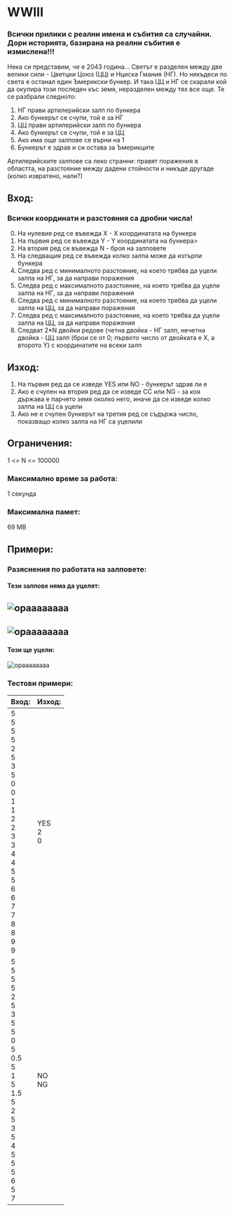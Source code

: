 # WWIII

### Всички прилики с реални имена и събития са случайни. Дори историята, базирана на реални събития е измислена!!!

Нека си представим, че е 2043 година...
Светът е разделен между две велики сили - Цветцки Цоюз (ЦЦ) и Нциска Гмания (НГ).
Но някъдеси по света е останал един Ъмерикски бункер. И така ЦЦ и НГ се скарали кой да окупира този последен къс земя, неразделен между тях все още.
Те се разбрали следното:
1. НГ прави артилерийски залп по бункера
2. Ако бункерът се счупи, той е за НГ
3. ЦЦ прави артилерийски залп по бункера
4. Ако бункерът се счупи, той е за ЦЦ
5. Ако има още залпове се върни на 1
6. Бункерът е здрав и си остава за Ъмерикците

Артилерийските залпове са леко странни: правят поражения в областта, на разстояние между дадени стойности и никъде другаде (колко извратено, нали?)


## Вход:
### Всички координати и разстояния са дробни числа!
0. На нулевия ред се въвежда X - X координатата на бункера
1. На първия ред се въвежда Y - Y координатата на бункера>
2. На втория ред се въвежда N - броя на залповете 
3. На следващия ред се въвежда колко залпа може да изтърпи бункера 
4. Следва ред с минималното разстояние, на което трябва да уцели залпа на НГ, за да направи поражения 
5. Следва ред с максималното разстояние, на което трябва да уцели залпа на НГ, за да направи поражения
6. Следва ред с минималното разстояние, на което трябва да уцели залпа на ЦЦ, за да направи поражения 
7. Следва ред с максималното разстояние, на което трябва да уцели залпа на ЦЦ, за да направи поражения 
8. Следват 2*N двойки редове (четна двойка - НГ залп, нечетна двойка - ЦЦ залп (брои се от 0; първото число от двойката е X, а второто Y) с координатите на всеки залп

## Изход:
1. На първия ред да се изведе YES или NO - бункерът здрав ли е 
2. Ако е счупен на втория ред да се изведе CC или NG - за коя държава е парчето земя околко него, иначе да се изведе колко залпа на ЦЦ са уцели 
3. Ако не е счупен бункерът на третия ред се съдържа число, показващо колко залпа на НГ са уцелили

## Ограничения:
1 <= N <= 100000

### Максимално време за работа:
1 секунда

### Максимална памет:
69 MB

## Примери:
### Разяснения по работата на залповете:
#### Тези залпове няма да уцелят:
![opaaaaaaaa](http://typerys.tk:8080/Screenshot%20from%202017-06-09%2019-10-20.png)
---
![opaaaaaaaa](http://typerys.tk:8080/Screenshot%20from%202017-06-09%2019-07-37.png)
---
#### Този ще уцели:
![opaaaaaaaa](http://typerys.tk:8080/Screenshot%20from%202017-06-09%2018-58-28.png)

### Тестови примери:
| Вход:                                                                                            | Изход: |
| ------------------------------------------------------------------------------------------------ | ------ |
| 5<br>5<br>5<br>5<br>2<br>5<br>3<br>5<br>0<br>0<br>1<br>1<br>2<br>2<br>3 <br>3<br>4<br>4<br>5<br>5<br>6<br>6<br>7<br>7<br>8<br>8<br>9<br>9 | YES<br>2<br>0 |
| 5<br>5<br>5<br>5<br>2<br>5<br>3<br>5<br>5<br>0<br>5<br>0.5<br>5<br>1<br>5 <br>1.5<br>5<br>2<br>5<br>3<br>5<br>4<br>5<br>5<br>5<br>6<br>5<br>7 | NO<br>NG |

